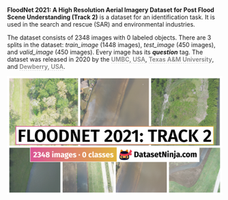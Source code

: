 **FloodNet 2021: A High Resolution Aerial Imagery Dataset for Post Flood Scene Understanding (Track 2)** is a dataset for an identification task. It is used in the search and rescue (SAR) and environmental industries. 

The dataset consists of 2348 images with 0 labeled objects. There are 3 splits in the dataset: *train_image* (1448 images), *test_image* (450 images), and *valid_image* (450 images). Every image has its ***question*** tag. The dataset was released in 2020 by the <span style="font-weight: 600; color: grey; border-bottom: 1px dashed #d3d3d3;">UMBC, USA</span>, <span style="font-weight: 600; color: grey; border-bottom: 1px dashed #d3d3d3;">Texas A&M University</span>, and <span style="font-weight: 600; color: grey; border-bottom: 1px dashed #d3d3d3;">Dewberry, USA</span>.

<img src="https://github.com/dataset-ninja/floodnet-track-2/raw/main/visualizations/poster.png">
